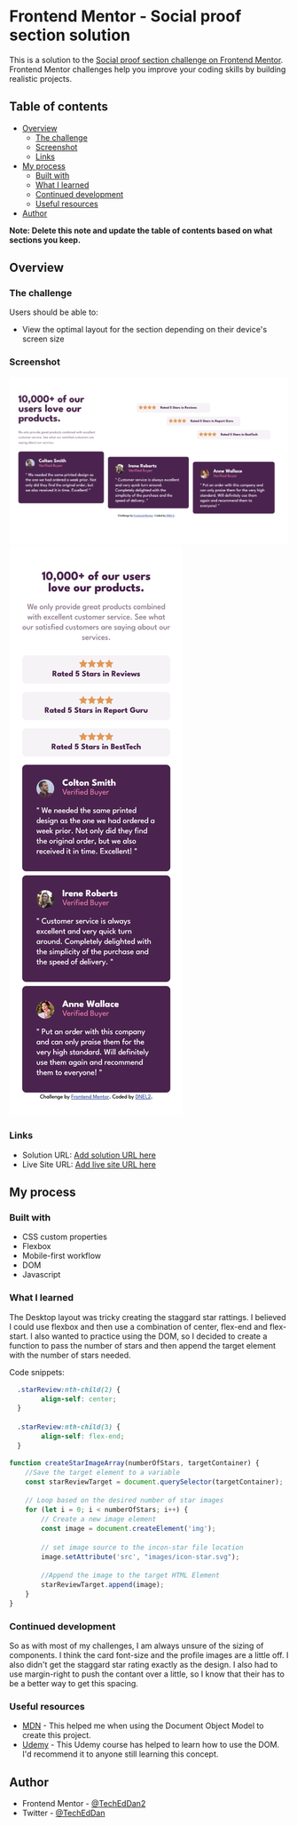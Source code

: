 # Frontend Mentor - Social proof section solution

This is a solution to the [Social proof section challenge on Frontend Mentor](https://www.frontendmentor.io/challenges/social-proof-section-6e0qTv_bA). Frontend Mentor challenges help you improve your coding skills by building realistic projects. 

## Table of contents

- [Overview](#overview)
  - [The challenge](#the-challenge)
  - [Screenshot](#screenshot)
  - [Links](#links)
- [My process](#my-process)
  - [Built with](#built-with)
  - [What I learned](#what-i-learned)
  - [Continued development](#continued-development)
  - [Useful resources](#useful-resources)
- [Author](#author)

**Note: Delete this note and update the table of contents based on what sections you keep.**

## Overview

### The challenge

Users should be able to:

- View the optimal layout for the section depending on their device's screen size

### Screenshot

![](./images/Screenshot%20Desktop.png)
![](./images/ScreenshotMobile.png)

### Links

- Solution URL: [Add solution URL here](https://your-solution-url.com)
- Live Site URL: [Add live site URL here](https://your-live-site-url.com)

## My process

### Built with

- CSS custom properties
- Flexbox
- Mobile-first workflow
- DOM 
- Javascript

### What I learned

The Desktop layout was tricky creating the staggard star rattings. I believed I could use flexbox and then use a combination of center, flex-end and flex-start. I also wanted to practice using the DOM, so I decided to create a function to pass the number of stars and then append the target element with the number of stars needed.  

Code snippets:

```css
  .starReview:nth-child(2) {
        align-self: center;
  }

  .starReview:nth-child(3) {
        align-self: flex-end;
  }
```
```js
function createStarImageArray(numberOfStars, targetContainer) {
    //Save the target element to a variable
    const starReviewTarget = document.querySelector(targetContainer);

    // Loop based on the desired number of star images
    for (let i = 0; i < numberOfStars; i++) {
        // Create a new image element
        const image = document.createElement('img');

        // set image source to the incon-star file location 
        image.setAttribute('src', "images/icon-star.svg");

        //Append the image to the target HTML Element
        starReviewTarget.append(image);
    }
}
```

### Continued development

So as with most of my challenges, I am always unsure of the sizing of components. I think the card font-size and the profile images are a little off. I also didn't get the staggard star rating exactly as the design. I also had to use margin-right to push the contant over a little, so I know that their has to be a better way to get this spacing. 

### Useful resources

- [MDN](https://developer.mozilla.org/en-US/docs/Web/API/Document_Object_Model) - This helped me when using the Document Object Model to create this project. 
- [Udemy](https://www.udemy.com/course/the-web-developer-bootcamp) - This Udemy course has helped to learn how to use the DOM. I'd recommend it to anyone still learning this concept.

## Author

- Frontend Mentor - [@TechEdDan2](https://www.frontendmentor.io/profile/TechEdDan2)
- Twitter - [@TechEdDan](https://twitter.com/TechEdDan)

